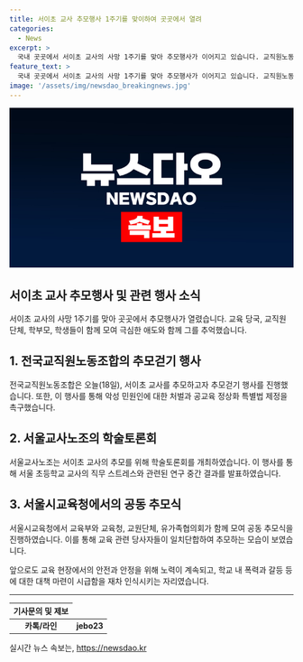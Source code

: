 ```yaml
---
title: 서이초 교사 추모행사 1주기를 맞이하여 곳곳에서 열려
categories:
  - News
excerpt: >
  국내 곳곳에서 서이초 교사의 사망 1주기를 맞아 추모행사가 이어지고 있습니다. 교직원노동조합은 악성 민원인 처벌과 공교육 정상화를 촉구하며 추모걷기 행사를 개최했고, 서울교사노조는 학술토론회를 통해 직무 스트레스 관련 연구 결과를 발표할 예정입니다. 서울시교육청은 교육부, 교원단체, 유가족협의회와 함께 공동 추모식을 열었습니다. 요약: 국내 곳곳에서 열리는 서이초 교사 추모행사, 교직원노동조합과 서울교사노조의 촉구와 발표, 서울시교육청과 관련 기관들의 공동 추모식에 관한 내용입니다.
feature_text: >
  국내 곳곳에서 서이초 교사의 사망 1주기를 맞아 추모행사가 이어지고 있습니다. 교직원노동조합은 악성 민원인 처벌과 공교육 정상화를 촉구하며 추모걷기 행사를 개최했고, 서울교사노조는 학술토론회를 통해 직무 스트레스 관련 연구 결과를 발표할 예정입니다. 서울시교육청은 교육부, 교원단체, 유가족협의회와 함께 공동 추모식을 열었습니다. 요약: 국내 곳곳에서 열리는 서이초 교사 추모행사, 교직원노동조합과 서울교사노조의 촉구와 발표, 서울시교육청과 관련 기관들의 공동 추모식에 관한 내용입니다.
image: '/assets/img/newsdao_breakingnews.jpg'
---
```


<p><img src="/assets/img/newsdao_breakingnews.jpg" alt="bookingtag 속보" /></p>

<h2>서이초 교사 추모행사 및 관련 행사 소식</h2>

<p data-ke-size="size16">서이초 교사의 사망 1주기를 맞아 곳곳에서 추모행사가 열렸습니다. 교육 당국, 교직원 단체, 학부모, 학생들이 함께 모여 극심한 애도와 함께 그를 추억했습니다.</p>

<h2 data-ke-size="size26">1. 전국교직원노동조합의 추모걷기 행사</h2>

<p data-ke-size="size16">전국교직원노동조합은 오늘(18일), 서이초 교사를 추모하고자 추모걷기 행사를 진행했습니다. 또한, 이 행사를 통해 악성 민원인에 대한 처벌과 공교육 정상화 특별법 제정을 촉구했습니다.</p>

<h2 data-ke-size="size26">2. 서울교사노조의 학술토론회</h2>

<p data-ke-size="size16">서울교사노조는 서이초 교사의 추모를 위해 학술토론회를 개최하였습니다. 이 행사를 통해 서울 초등학교 교사의 직무 스트레스와 관련된 연구 중간 결과를 발표하였습니다.</p>

<h2 data-ke-size="size26">3. 서울시교육청에서의 공동 추모식</h2>

<p data-ke-size="size16">서울시교육청에서 교육부와 교육청, 교원단체, 유가족협의회가 함께 모여 공동 추모식을 진행하였습니다. 이를 통해 교육 관련 당사자들이 일치단합하여 추모하는 모습이 보였습니다.</p>

<p data-ke-size="size16">앞으로도 교육 현장에서의 안전과 안정을 위해 노력이 계속되고, 학교 내 폭력과 갈등 등에 대한 대책 마련이 시급함을 재차 인식시키는 자리였습니다.</p>

<hr>

<table>
  <thead>
    <tr>
      <th>기사문의 및 제보</th>
    </tr>
  </thead>
  <tbody>
    <tr>
      <td style="text-align: center; height: 17px;"><b>카톡/라인</b></td>
      <td style="text-align: center; height: 17px;"><b>jebo23</b></td>
    </tr>
  </tbody>
</table>
실시간 뉴스 속보는, <a href="https://newsdao.kr" rel="dofollow">https://newsdao.kr</a>


